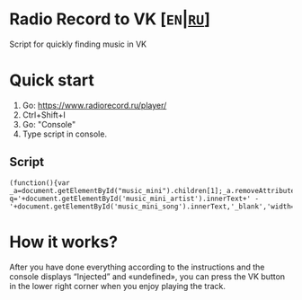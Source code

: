 # Radio Record to VK [`EN`|[`RU`](README_RU.md)]
Script for quickly finding music in VK

# Quick start
1. Go: https://www.radiorecord.ru/player/
2. Ctrl+Shift+I
3. Go: "Console"
4. Type script in console. 

## Script

```
(function(){var _a=document.getElementById("music_mini").children[1];_a.removeAttribute("onclick");_a.setAttribute("onclick","window.open('https://vk.com/audio?q='+document.getElementById('music_mini_artist').innerText+' - '+document.getElementById('music_mini_song').innerText,'_blank','width=1100,height=800')")}).call(this);console.log("Injected!")
```


# How it works?
After you have done everything according to the instructions and the console displays “Injected” and «undefined», you can press the VK button in the lower right corner when you enjoy playing the track.
